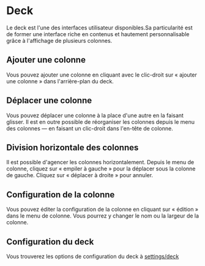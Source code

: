 # Deck

Le deck est l'une des interfaces utilisateur disponibles.Sa particularité est de former une interface riche en contenus et hautement personnalisable grâce à l'affichage de plusieurs colonnes.

## Ajouter une colonne
Vous pouvez ajouter une colonne en cliquant avec le clic-droit sur « ajouter une colonne » dans l'arrière-plan du deck.

## Déplacer une colonne
Vous pouvez déplacer une colonne à la place d'une autre en la faisant glisser. Il est en outre possible de réorganiser les colonnes depuis le menu des colonnes — en faisant un clic-droit dans l'en-tête de colonne.

## Division horizontale des colonnes
Il est possible d'agencer les colonnes horizontalement. Depuis le menu de colonne, cliquez sur « empiler à gauche » pour la déplacer sous la colonne de gauche. Cliquez sur « déplacer à droite » pour annuler.

## Configuration de la colonne
Vous pouvez éditer la configuration de la colonne en cliquant sur « édition » dans le menu de colonne. Vous pourrez y changer le nom ou la largeur de la colonne.

## Configuration du deck
Vous trouverez les options de configuration du deck à [settings/deck](/settings/deck)
